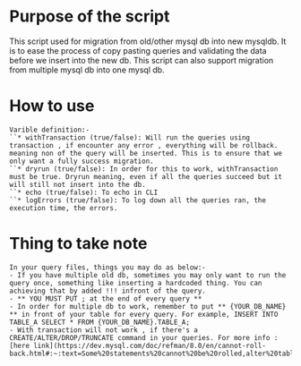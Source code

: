 # Purpose of the script
This script used for migration from old/other mysql db into new mysqldb. It is to ease the process of copy pasting queries and validating the data before we insert into the new db. This script can also support migration from multiple mysql db into one mysql db.

# How to use
```
Varible definition:-
``* withTransaction (true/false): Will run the queries using transaction , if encounter any error , everything will be rollback. meaning non of the query will be inserted. This is to ensure that we only want a fully success migration.
``* dryrun (true/false): In order for this to work, withTransaction must be true. Dryrun meaning, even if all the queries succeed but it will still not insert into the db.
``* echo (true/false): To echo in CLI 
``* logErrors (true/false): To log down all the queries ran, the execution time, the errors.
```

# Thing to take note
```
In your query files, things you may do as below:-
- If you have multiple old db, sometimes you may only want to run the query once, something like inserting a hardcoded thing. You can achieving that by added !!! infront of the query.
- ** YOU MUST PUT ; at the end of every query **
- In order for multiple db to work, remember to put ** {YOUR_DB_NAME} ** in front of your table for every query. For example, INSERT INTO TABLE_A SELECT * FROM {YOUR_DB_NAME}.TABLE_A;
- With transaction will not work , if there's a CREATE/ALTER/DROP/TRUNCATE command in your queries. For more info : [here link](https://dev.mysql.com/doc/refman/8.0/en/cannot-roll-back.html#:~:text=Some%20statements%20cannot%20be%20rolled,alter%20tables%20or%20stored%20routines.)
```

[1]: https://dev.mysql.com/doc/refman/8.0/en/cannot-roll-back.html#:~:text=Some%20statements%20cannot%20be%20rolled,alter%20tables%20or%20stored%20routines.
